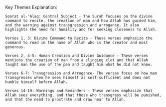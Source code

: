 Key Themes Explanation:

    Soorat al-'Alaq: Central Subject - The Surah focuses on the divine command to recite, the creation of man and how Allah has guided him, and the warning against transgression and arrogance. It also highlights the need for humility and for seeking closeness to Allah.

    Verses 1, 3: Divine Command to Recite - These verses emphasize the command to read in the name of Allah who is the creator and most generous.

    Verses 2, 4-5: Human Creation and Divine Guidance - These verses mentions the creation of man from a clinging clot and that Allah taught man the use of the pen and taught him what he did not know.

    Verses 6-7: Transgression and Arrogance- The verses focus on how man transgresses when he sees himself as self-sufficient and does not humble himself before Allah.

    Verses 14-19: Warnings and Reminders - These verses emphasize that Allah sees everything, and that those who transgress will be punished, and that the need to prostrate and draw near to Allah.